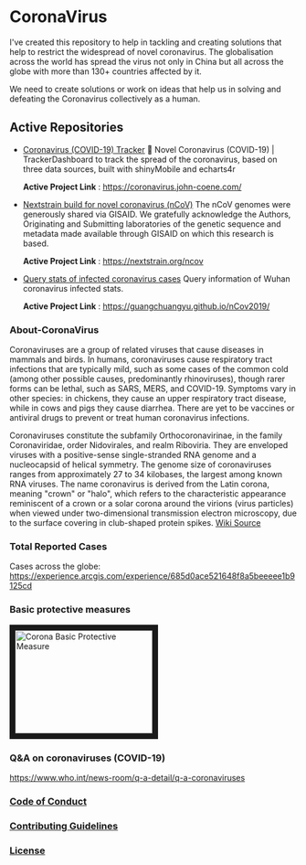# CoronaVirus

I've created this repository to help in tackling and creating solutions that help to restrict the widespread of novel coronavirus. The globalisation across the world has spread the virus not only in China but all across the globe with more than 130+ countries affected by it. 

We need to create solutions or work on ideas that help us in solving and defeating the Coronavirus collectively as a human.

## Active Repositories

- [Coronavirus (COVID-19) Tracker](https://github.com/JohnCoene/coronavirus) 🦠 Novel Coronavirus (COVID-19) | TrackerDashboard to track the spread of the coronavirus, based on three data sources, built with shinyMobile and echarts4r

  **Active Project Link** : https://coronavirus.john-coene.com/

- [Nextstrain build for novel coronavirus (nCoV)](https://github.com/nextstrain/ncov) The nCoV genomes were generously shared via GISAID. We gratefully acknowledge the Authors, Originating and Submitting laboratories of the genetic sequence and metadata made available through GISAID on which this research is based.

   **Active Project Link** : https://nextstrain.org/ncov

- [Query stats of infected coronavirus cases](https://github.com/GuangchuangYu/nCov2019) Query information of Wuhan coronavirus infected stats.

   **Active Project Link** : https://guangchuangyu.github.io/nCov2019/   
   
### About-CoronaVirus

Coronaviruses are a group of related viruses that cause diseases in mammals and birds. In humans, coronaviruses cause respiratory tract infections that are typically mild, such as some cases of the common cold (among other possible causes, predominantly rhinoviruses), though rarer forms can be lethal, such as SARS, MERS, and COVID-19. Symptoms vary in other species: in chickens, they cause an upper respiratory tract disease, while in cows and pigs they cause diarrhea. There are yet to be vaccines or antiviral drugs to prevent or treat human coronavirus infections.

Coronaviruses constitute the subfamily Orthocoronavirinae, in the family Coronaviridae, order Nidovirales, and realm Riboviria. They are enveloped viruses with a positive-sense single-stranded RNA genome and a nucleocapsid of helical symmetry. The genome size of coronaviruses ranges from approximately 27 to 34 kilobases, the largest among known RNA viruses. The name coronavirus is derived from the Latin corona, meaning "crown" or "halo", which refers to the characteristic appearance reminiscent of a crown or a solar corona around the virions (virus particles) when viewed under two-dimensional transmission electron microscopy, due to the surface covering in club-shaped protein spikes. [Wiki Source][1]

### Total Reported Cases

Cases across the globe: https://experience.arcgis.com/experience/685d0ace521648f8a5beeeee1b9125cd

### Basic protective measures

<a href="https://youtu.be/bPITHEiFWLc" target="_blank"><img src="https://fontmeme.com/images/WHO-logo-font.png" 
alt="Corona Basic Protective Measure" width="240" height="180" border="10" /></a>

### Q&A on coronaviruses (COVID-19)

https://www.who.int/news-room/q-a-detail/q-a-coronaviruses

### [Code of Conduct][2]
### [Contributing Guidelines][3]
### [License][4]


[1]: https://en.wikipedia.org/wiki/Coronavirus
[2]: https://github.com/ashutoshanand13/CoronaVirus/blob/master/CODE_OF_CONDUCT.md
[3]: https://github.com/ashutoshanand13/CoronaVirus/blob/master/CONTRIBUTING.md
[4]: https://github.com/ashutoshanand13/CoronaVirus/blob/master/LICENSE
